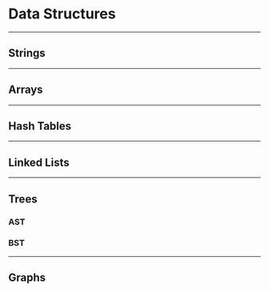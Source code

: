 # Data Structures

---

## Strings


---

## Arrays


---

## Hash Tables


---

## Linked Lists


---

## Trees

### AST

### BST


---

## Graphs
